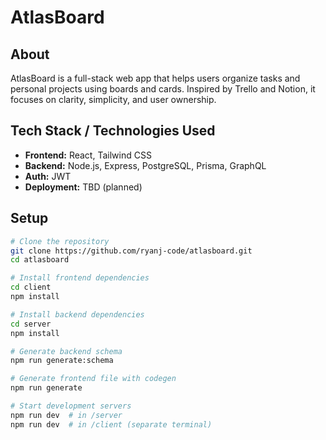 # AtlasBoard

## About

AtlasBoard is a full-stack web app that helps users organize tasks and personal projects using boards and cards. Inspired by Trello and Notion, it focuses on clarity, simplicity, and user ownership.

## Tech Stack / Technologies Used

- **Frontend:** React, Tailwind CSS
- **Backend:** Node.js, Express, PostgreSQL, Prisma, GraphQL
- **Auth:** JWT
- **Deployment:** TBD (planned)

## Setup

```bash
# Clone the repository
git clone https://github.com/ryanj-code/atlasboard.git
cd atlasboard

# Install frontend dependencies
cd client
npm install

# Install backend dependencies
cd server
npm install

# Generate backend schema
npm run generate:schema

# Generate frontend file with codegen
npm run generate

# Start development servers
npm run dev  # in /server
npm run dev  # in /client (separate terminal)
```
